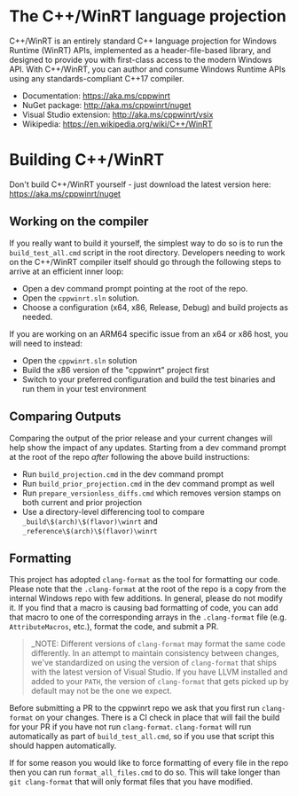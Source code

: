 # The C++/WinRT language projection

C++/WinRT is an entirely standard C++ language projection for Windows Runtime (WinRT) APIs, implemented as a header-file-based library, and designed to provide you with first-class access to the modern Windows API. With C++/WinRT, you can author and consume Windows Runtime APIs using any standards-compliant C++17 compiler.

* Documentation: https://aka.ms/cppwinrt
* NuGet package: http://aka.ms/cppwinrt/nuget
* Visual Studio extension: http://aka.ms/cppwinrt/vsix
* Wikipedia: https://en.wikipedia.org/wiki/C++/WinRT

# Building C++/WinRT

Don't build C++/WinRT yourself - just download the latest version here: https://aka.ms/cppwinrt/nuget

## Working on the compiler

If you really want to build it yourself, the simplest way to do so is to run the `build_test_all.cmd` script in the root directory. Developers needing to work on the C++/WinRT compiler itself should go through the following steps to arrive at an efficient inner loop:

* Open a dev command prompt pointing at the root of the repo.
* Open the `cppwinrt.sln` solution.
* Choose a configuration (x64, x86, Release, Debug) and build projects as needed.

If you are working on an ARM64 specific issue from an x64 or x86 host, you will need to instead:

* Open the `cppwinrt.sln` solution
* Build the x86 version of the "cppwinrt" project first
* Switch to your preferred configuration and build the test binaries and run them in your test environment

## Comparing Outputs

Comparing the output of the prior release and your current changes will help show the impact of any updates. Starting from
a dev command prompt at the root of the repo _after_ following the above build instructions:

* Run `build_projection.cmd` in the dev command prompt
* Run `build_prior_projection.cmd` in the dev command prompt as well
* Run `prepare_versionless_diffs.cmd` which removes version stamps on both current and prior projection
* Use a directory-level differencing tool to compare `_build\$(arch)\$(flavor)\winrt` and `_reference\$(arch)\$(flavor)\winrt`

## Formatting

This project has adopted `clang-format` as the tool for formatting our code.
Please note that the `.clang-format` at the root of the repo is a copy from the internal Windows repo with few additions.
In general, please do not modify it.
If you find that a macro is causing bad formatting of code, you can add that macro to one of the corresponding arrays in the `.clang-format` file (e.g. `AttributeMacros`, etc.), format the code, and submit a PR.

> _NOTE: Different versions of `clang-format` may format the same code differently.
In an attempt to maintain consistency between changes, we've standardized on using the version of `clang-format` that ships with the latest version of Visual Studio.
If you have LLVM installed and added to your `PATH`, the version of `clang-format` that gets picked up by default may not be the one we expect.

Before submitting a PR to the cppwinrt repo we ask that you first run `clang-format` on your changes.
There is a CI check in place that will fail the build for your PR if you have not run `clang-format`.
`clang-format` will run automatically as part of `build_test_all.cmd`, so if you use that script this
should happen automatically.

If for some reason you would like to force formatting of every file in the repo then you can run `format_all_files.cmd` to
do so.  This will take longer than `git clang-format` that will only format files that you have modified.
